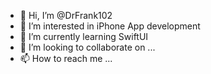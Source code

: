- 👋 Hi, I’m @DrFrank102
- 👀 I’m interested in iPhone App development
- 🌱 I’m currently learning SwiftUI
- 💞️ I’m looking to collaborate on ...
- 📫 How to reach me ...

<!---
DrFrank102/DrFrank102 is a ✨ special ✨ repository because its `README.md` (this file) appears on your GitHub profile.
You can click the Preview link to take a look at your changes.
--->
